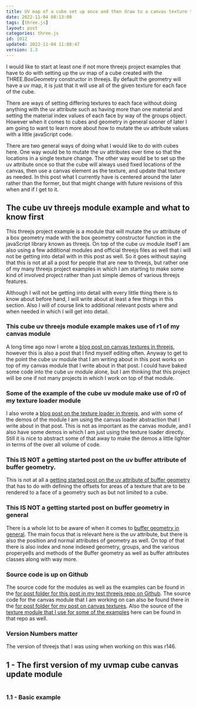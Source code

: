 ```yaml
---
title: UV map of a cube set up once and then draw to a canvas texture threejs example.
date: 2022-11-04 08:13:00
tags: [three.js]
layout: post
categories: three.js
id: 1012
updated: 2022-11-04 11:08:47
version: 1.3
---
```


I would like to start at least one if not more threejs project examples that have to do with setting up the uv map of a cube created with the THREE.BoxGeometry constructor in threejs. By default the geometry will have a uv map, it is just that it will use all of the given texture for each face of the cube. 

There are ways of setting differing textures to each face without doing anything with the uv attribute such as having more than one material and setting the material index values of each face by way of the groups object. However when it comes to cubes and geometry in general sooner of later I am going to want to learn more about how to mutate the uv attribute values with a little javaScript code.

There are two general ways of doing what I would like to do with cubes here. One way would be to mutate the uv attributes over time so that the locations in a single texture change. The other way would be to set up the uv attribute once so that the cube will always used fixed locations of the canvas, then use a canvas element as the texture, and update that texture as needed. In this post what I currently have is centered around the later rather than the former, but that might change with future revisions of this when and if I get to it.

<!-- more -->

## The cube uv threejs module example and what to know first

This threejs project example is a module that will mutate the uv attribute of a box geometry made with the box geometry constructor function in the javaScript library known as threejs. On top of the cube uv module itself I am also using a few additional modules and official threejs files as well that i will not be getting into detail with in this post as well. So it goes without saying that this is not at all a post for people that are new to threejs, but rather one of my many threejs project examples in which I am starting to make some kind of involved project rather than just simple demos of various threejs features.

Although I will not be getting into detail with every little thing there is to know about before hand, I will write about at least a few things in this section. Also I will of course link to additional relevant posts where and when needed in which I will get into detail.

### This cube uv threejs module example makes use of r1 of my canvas module

A long time ago now I wrote a [blog post on canvas textures in threejs](/2018/04/17/threejs-canvas-texture/), however this is also a post that I find myself editing often. Anyway to get to the point the cube uv module that I am writing about in this post works on top of my canvas module that I write about in that post. I could have baked some code into the cube uv module alone, but I am thinking that this project will be one if not many projects in which I work on top of that module.

### Some of the example of the cube uv module make use of r0 of my texture loader module

I also wrote a [blog post on the texture loader in threejs](/2021/06/21/threejs-texture-loader/), and with some of the demos of the module I am using the canvas loader abstraction that I write about in that post. This is not as important as the canvas module, and I also have some demos in which I am just using the texture loader directly. Still it is nice to abstract some of that away to make the demos a little lighter in terms of the over all volume of code.

### This IS NOT a getting started post on the uv buffer attribute of buffer geometry.

This is not at all a [getting started post on the uv attribute of buffer geometry](/2021/06/09/threejs-buffer-geometry-attributes-uv/) that has to do with defining the offsets for areas of a texture that are to be rendered to a face of a geometry such as but not limited to a cube.

### This IS NOT a getting started post on buffer geometry in general

There is a whole lot to be aware of when it comes to [buffer geometry in general](/2021/04/22/threejs-buffer-geometry/). The main focus that is relevant here is the uv attribute, but there is also the position and normal attributes of geometry as well. On top of that there is also index and none indexed geometry, groups, and the various properye8s and methods of the Buffer geometry as well as buffer attributes classes along with way more.

### Source code is up on Github

The source code for the modules as well as the examples can be found in the [for post folder for this post in my test threejs repo on Github](https://github.com/dustinpfister/test_threejs/tree/master/views/forpost/threejs-examples-uvmap-cube-canvas-update). The source code for the canvas module that I am working on can also be found there in the [for post folder for my post on canvas textures](https://github.com/dustinpfister/test_threejs/tree/master/views/forpost/threejs-canvas-texture). Also the source of the [texture module that I use for some of the examples](https://github.com/dustinpfister/test_threejs/tree/master/views/forpost/threejs-texture-loader) here can be found in that repo as well.

### Version Numbers matter

The version of threejs that I was using when working on this was r146.

## 1 - The first version of my uvmap cube canvas update module

```js
```

### 1.1 - Basic example

```js

```
